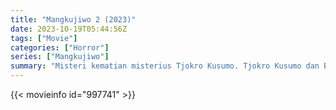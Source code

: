 ```yaml
---
title: "Mangkujiwo 2 (2023)"
date: 2023-10-19T05:44:56Z
tags: ["Movie"]
categories: ["Horror"]
series: ["Mangkujiwo"]
summary: "Misteri kematian misterius Tjokro Kusumo. Tjokro Kusumo dan Brotoseno sempat bermusuhan memperebutkan loji pusaka hingga keduanya saling memendam dendam."
---
```


 <mux-player stream-type="on-demand"
  src="https://kp3d-my.sharepoint.com/personal/ryoo_kp3d_onmicrosoft_com/_layouts/15/download.aspx?share=EeGtkzkxzvtOgJ0KJCyxst0BxkDudtzeSL8HubuOCFVpFw" prefer-playback="mse" controls>
 
  </mux-player>
  

{{< movieinfo id="997741" >}}

  <script src="https://cdn.jsdelivr.net/npm/@mux/mux-player"></script>
  
   <script type="application/ld+json ">
 {
  "@context": "https://schema.org/",
  "@type": "VideoObject",
  "name": "Mangkujiwo 2 (2023)",
  "contentUrl": "https://stream.mux.com/knkyVtsY1Q3AZwrfuBSUYYUMgJ4Sx4Kt9oxyc3WljBY.m3u8",
  "thumbnailUrl": "https://www.themoviedb.org/t/p/original/rxd0DKLBcVTlIt7MTv6RgB19474.jpg?width=314&fit_mode=preserve&time=25",
  "uploadDate": "2023-10-19T05:44:56Z",
}

</script>